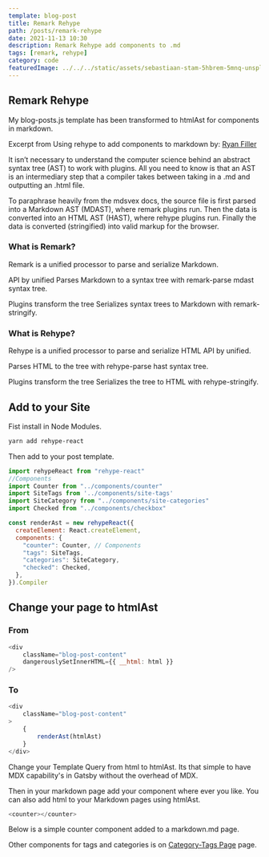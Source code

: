 ```yaml
---
template: blog-post
title: Remark Rehype
path: /posts/remark-rehype
date: 2021-11-13 10:30
description: Remark Rehype add components to .md
tags: [remark, rehype]
category: code   
featuredImage: ../../../static/assets/sebastiaan-stam-5hbrem-5mnq-unsplash.jpg
---
```


## Remark Rehype

My blog-posts.js template has been transformed to htmlAst for components in markdown.

Excerpt from Using rehype to add components to markdown by: 
[Ryan Filler](https://www.ryanfiller.com/blog/remark-and-rehype-plugins)

It isn’t necessary to understand the computer science behind an abstract syntax tree (AST) to work with plugins. All you need to know is that an AST is an intermediary step that a compiler takes between taking in a .md and outputting an .html file. 

To paraphrase heavily from the mdsvex docs, the source file is first parsed into a Markdown AST (MDAST), where remark plugins run. Then the data is converted into an HTML AST (HAST), where rehype plugins run. Finally the data is converted (stringified) into valid markup for the browser.

### What is Remark?

Remark is a unified processor to parse and serialize Markdown.

API by unified Parses Markdown to a syntax tree with remark-parse
mdast syntax tree.

Plugins transform the tree Serializes syntax trees to Markdown with remark-stringify.

### What is Rehype?

Rehype is a unified processor to parse and serialize HTML
API by unified.

Parses HTML to the tree with rehype-parse hast syntax tree.

Plugins transform the tree Serializes the tree to HTML with rehype-stringify.

## Add  to your Site

Fist install in Node Modules.

```bash
yarn add rehype-react
```

Then add to your post template.

```javascript
import rehypeReact from "rehype-react"
//Components
import Counter from "../components/counter"
import SiteTags from '../components/site-tags'
import SiteCategory from "../components/site-categories"
import Checked from "../components/checkbox"

const renderAst = new rehypeReact({
  createElement: React.createElement,
  components: { 
    "counter": Counter, // Components
    "tags": SiteTags,
    "categories": SiteCategory,
    "checked": Checked,
  },
}).Compiler
```

## Change your page to htmlAst

### From

```javascript
<div
    className="blog-post-content"
    dangerouslySetInnerHTML={{ __html: html }}
/>
```

### To

```javascript
<div
    className="blog-post-content"
>
    {
        renderAst(htmlAst)
    }
</div>
```

Change your Template Query from html to htmlAst. Its that simple to have MDX capability's in Gatsby without the overhead of MDX.

Then in your markdown page add your component where ever you like. You can also add html to your Markdown pages using htmlAst.

```javascript
<counter></counter>
```

Below is a simple counter component added to a markdown.md page.

<counter></counter>

Other components for tags and categories is on [Category-Tags Page](/posts/category-tags) page.
